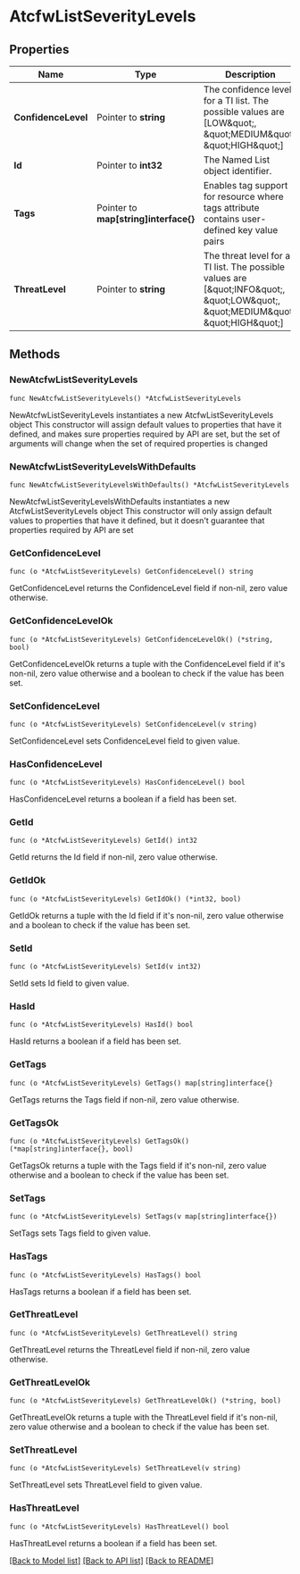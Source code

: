 # AtcfwListSeverityLevels

## Properties

Name | Type | Description | Notes
------------ | ------------- | ------------- | -------------
**ConfidenceLevel** | Pointer to **string** | The confidence level for a TI list. The possible values are [LOW\&quot;, \&quot;MEDIUM\&quot;, \&quot;HIGH\&quot;] | [optional] 
**Id** | Pointer to **int32** | The Named List object identifier. | [optional] [readonly] 
**Tags** | Pointer to **map[string]interface{}** | Enables tag support for resource where tags attribute contains user-defined key value pairs | [optional] 
**ThreatLevel** | Pointer to **string** | The threat level for a TI list. The possible values are [\&quot;INFO\&quot;, \&quot;LOW\&quot;, \&quot;MEDIUM\&quot;, \&quot;HIGH\&quot;] | [optional] 

## Methods

### NewAtcfwListSeverityLevels

`func NewAtcfwListSeverityLevels() *AtcfwListSeverityLevels`

NewAtcfwListSeverityLevels instantiates a new AtcfwListSeverityLevels object
This constructor will assign default values to properties that have it defined,
and makes sure properties required by API are set, but the set of arguments
will change when the set of required properties is changed

### NewAtcfwListSeverityLevelsWithDefaults

`func NewAtcfwListSeverityLevelsWithDefaults() *AtcfwListSeverityLevels`

NewAtcfwListSeverityLevelsWithDefaults instantiates a new AtcfwListSeverityLevels object
This constructor will only assign default values to properties that have it defined,
but it doesn't guarantee that properties required by API are set

### GetConfidenceLevel

`func (o *AtcfwListSeverityLevels) GetConfidenceLevel() string`

GetConfidenceLevel returns the ConfidenceLevel field if non-nil, zero value otherwise.

### GetConfidenceLevelOk

`func (o *AtcfwListSeverityLevels) GetConfidenceLevelOk() (*string, bool)`

GetConfidenceLevelOk returns a tuple with the ConfidenceLevel field if it's non-nil, zero value otherwise
and a boolean to check if the value has been set.

### SetConfidenceLevel

`func (o *AtcfwListSeverityLevels) SetConfidenceLevel(v string)`

SetConfidenceLevel sets ConfidenceLevel field to given value.

### HasConfidenceLevel

`func (o *AtcfwListSeverityLevels) HasConfidenceLevel() bool`

HasConfidenceLevel returns a boolean if a field has been set.

### GetId

`func (o *AtcfwListSeverityLevels) GetId() int32`

GetId returns the Id field if non-nil, zero value otherwise.

### GetIdOk

`func (o *AtcfwListSeverityLevels) GetIdOk() (*int32, bool)`

GetIdOk returns a tuple with the Id field if it's non-nil, zero value otherwise
and a boolean to check if the value has been set.

### SetId

`func (o *AtcfwListSeverityLevels) SetId(v int32)`

SetId sets Id field to given value.

### HasId

`func (o *AtcfwListSeverityLevels) HasId() bool`

HasId returns a boolean if a field has been set.

### GetTags

`func (o *AtcfwListSeverityLevels) GetTags() map[string]interface{}`

GetTags returns the Tags field if non-nil, zero value otherwise.

### GetTagsOk

`func (o *AtcfwListSeverityLevels) GetTagsOk() (*map[string]interface{}, bool)`

GetTagsOk returns a tuple with the Tags field if it's non-nil, zero value otherwise
and a boolean to check if the value has been set.

### SetTags

`func (o *AtcfwListSeverityLevels) SetTags(v map[string]interface{})`

SetTags sets Tags field to given value.

### HasTags

`func (o *AtcfwListSeverityLevels) HasTags() bool`

HasTags returns a boolean if a field has been set.

### GetThreatLevel

`func (o *AtcfwListSeverityLevels) GetThreatLevel() string`

GetThreatLevel returns the ThreatLevel field if non-nil, zero value otherwise.

### GetThreatLevelOk

`func (o *AtcfwListSeverityLevels) GetThreatLevelOk() (*string, bool)`

GetThreatLevelOk returns a tuple with the ThreatLevel field if it's non-nil, zero value otherwise
and a boolean to check if the value has been set.

### SetThreatLevel

`func (o *AtcfwListSeverityLevels) SetThreatLevel(v string)`

SetThreatLevel sets ThreatLevel field to given value.

### HasThreatLevel

`func (o *AtcfwListSeverityLevels) HasThreatLevel() bool`

HasThreatLevel returns a boolean if a field has been set.


[[Back to Model list]](../README.md#documentation-for-models) [[Back to API list]](../README.md#documentation-for-api-endpoints) [[Back to README]](../README.md)


